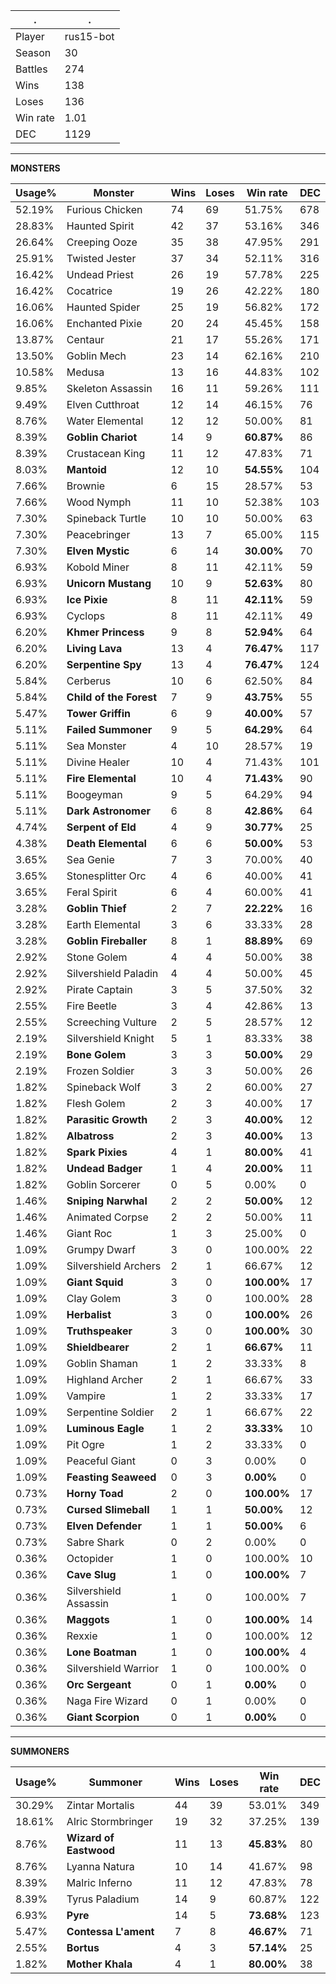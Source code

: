 .|.
|-|-
Player|rus15-bot
Season|30
Battles|274
Wins|138
Loses|136
Win rate|1.01
DEC|1129

---
**MONSTERS**

Usage%|Monster|Wins|Loses|Win rate|DEC|
-|-|-|-|-|-|
52.19%|Furious Chicken|74|69|51.75%|678|
28.83%|Haunted Spirit|42|37|53.16%|346|
26.64%|Creeping Ooze|35|38|47.95%|291|
25.91%|Twisted Jester|37|34|52.11%|316|
16.42%|Undead Priest|26|19|57.78%|225|
16.42%|Cocatrice|19|26|42.22%|180|
16.06%|Haunted Spider|25|19|56.82%|172|
16.06%|Enchanted Pixie|20|24|45.45%|158|
13.87%|Centaur|21|17|55.26%|171|
13.50%|Goblin Mech|23|14|62.16%|210|
10.58%|Medusa|13|16|44.83%|102|
9.85%|Skeleton Assassin|16|11|59.26%|111|
9.49%|Elven Cutthroat|12|14|46.15%|76|
8.76%|Water Elemental|12|12|50.00%|81|
8.39%|**Goblin Chariot**|14|9|**60.87%**|86|
8.39%|Crustacean King|11|12|47.83%|71|
8.03%|**Mantoid**|12|10|**54.55%**|104|
7.66%|Brownie|6|15|28.57%|53|
7.66%|Wood Nymph|11|10|52.38%|103|
7.30%|Spineback Turtle|10|10|50.00%|63|
7.30%|Peacebringer|13|7|65.00%|115|
7.30%|**Elven Mystic**|6|14|**30.00%**|70|
6.93%|Kobold Miner|8|11|42.11%|59|
6.93%|**Unicorn Mustang**|10|9|**52.63%**|80|
6.93%|**Ice Pixie**|8|11|**42.11%**|59|
6.93%|Cyclops|8|11|42.11%|49|
6.20%|**Khmer Princess**|9|8|**52.94%**|64|
6.20%|**Living Lava**|13|4|**76.47%**|117|
6.20%|**Serpentine Spy**|13|4|**76.47%**|124|
5.84%|Cerberus|10|6|62.50%|84|
5.84%|**Child of the Forest**|7|9|**43.75%**|55|
5.47%|**Tower Griffin**|6|9|**40.00%**|57|
5.11%|**Failed Summoner**|9|5|**64.29%**|64|
5.11%|Sea Monster|4|10|28.57%|19|
5.11%|Divine Healer|10|4|71.43%|101|
5.11%|**Fire Elemental**|10|4|**71.43%**|90|
5.11%|Boogeyman|9|5|64.29%|94|
5.11%|**Dark Astronomer**|6|8|**42.86%**|64|
4.74%|**Serpent of Eld**|4|9|**30.77%**|25|
4.38%|**Death Elemental**|6|6|**50.00%**|53|
3.65%|Sea Genie|7|3|70.00%|40|
3.65%|Stonesplitter Orc|4|6|40.00%|41|
3.65%|Feral Spirit|6|4|60.00%|41|
3.28%|**Goblin Thief**|2|7|**22.22%**|16|
3.28%|Earth Elemental|3|6|33.33%|28|
3.28%|**Goblin Fireballer**|8|1|**88.89%**|69|
2.92%|Stone Golem|4|4|50.00%|38|
2.92%|Silvershield Paladin|4|4|50.00%|45|
2.92%|Pirate Captain|3|5|37.50%|32|
2.55%|Fire Beetle|3|4|42.86%|13|
2.55%|Screeching Vulture|2|5|28.57%|12|
2.19%|Silvershield Knight|5|1|83.33%|38|
2.19%|**Bone Golem**|3|3|**50.00%**|29|
2.19%|Frozen Soldier|3|3|50.00%|26|
1.82%|Spineback Wolf|3|2|60.00%|27|
1.82%|Flesh Golem|2|3|40.00%|17|
1.82%|**Parasitic Growth**|2|3|**40.00%**|12|
1.82%|**Albatross**|2|3|**40.00%**|13|
1.82%|**Spark Pixies**|4|1|**80.00%**|41|
1.82%|**Undead Badger**|1|4|**20.00%**|11|
1.82%|Goblin Sorcerer|0|5|0.00%|0|
1.46%|**Sniping Narwhal**|2|2|**50.00%**|12|
1.46%|Animated Corpse|2|2|50.00%|11|
1.46%|Giant Roc|1|3|25.00%|0|
1.09%|Grumpy Dwarf|3|0|100.00%|22|
1.09%|Silvershield Archers|2|1|66.67%|12|
1.09%|**Giant Squid**|3|0|**100.00%**|17|
1.09%|Clay Golem|3|0|100.00%|28|
1.09%|**Herbalist**|3|0|**100.00%**|26|
1.09%|**Truthspeaker**|3|0|**100.00%**|30|
1.09%|**Shieldbearer**|2|1|**66.67%**|11|
1.09%|Goblin Shaman|1|2|33.33%|8|
1.09%|Highland Archer|2|1|66.67%|33|
1.09%|Vampire|1|2|33.33%|17|
1.09%|Serpentine Soldier|2|1|66.67%|22|
1.09%|**Luminous Eagle**|1|2|**33.33%**|10|
1.09%|Pit Ogre|1|2|33.33%|0|
1.09%|Peaceful Giant|0|3|0.00%|0|
1.09%|**Feasting Seaweed**|0|3|**0.00%**|0|
0.73%|**Horny Toad**|2|0|**100.00%**|17|
0.73%|**Cursed Slimeball**|1|1|**50.00%**|12|
0.73%|**Elven Defender**|1|1|**50.00%**|6|
0.73%|Sabre Shark|0|2|0.00%|0|
0.36%|Octopider|1|0|100.00%|10|
0.36%|**Cave Slug**|1|0|**100.00%**|7|
0.36%|Silvershield Assassin|1|0|100.00%|7|
0.36%|**Maggots**|1|0|**100.00%**|14|
0.36%|Rexxie|1|0|100.00%|12|
0.36%|**Lone Boatman**|1|0|**100.00%**|4|
0.36%|Silvershield Warrior|1|0|100.00%|0|
0.36%|**Orc Sergeant**|0|1|**0.00%**|0|
0.36%|Naga Fire Wizard|0|1|0.00%|0|
0.36%|**Giant Scorpion**|0|1|**0.00%**|0|

---
**SUMMONERS**

Usage%|Summoner|Wins|Loses|Win rate|DEC|
-|-|-|-|-|-|
30.29%|Zintar Mortalis|44|39|53.01%|349|
18.61%|Alric Stormbringer|19|32|37.25%|139|
8.76%|**Wizard of Eastwood**|11|13|**45.83%**|80|
8.76%|Lyanna Natura|10|14|41.67%|98|
8.39%|Malric Inferno|11|12|47.83%|78|
8.39%|Tyrus Paladium|14|9|60.87%|122|
6.93%|**Pyre**|14|5|**73.68%**|123|
5.47%|**Contessa L'ament**|7|8|**46.67%**|71|
2.55%|**Bortus**|4|3|**57.14%**|25|
1.82%|**Mother Khala**|4|1|**80.00%**|38|
